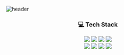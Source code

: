 ![header](https://capsule-render.vercel.app/api?type=waving&color=auto&height=300&section=header&text=CHO%20I&fontSize=100&fontAlignY=80&desc=My%20Web%20Note🤍&descSize=15&descAlign=90&descAlignY=10&animation=twinkling)  

<h3 align="center">💻 Tech Stack  </h3>

<p align="center">
<img src="https://img.shields.io/badge/HTML5-E34F26?style=for-the-badge&logo=HTML5&logoColor=white"/></a> 
<img src="https://img.shields.io/badge/CSS3-1572B6?style=for-the-badge&logo=CSS3&logoColor=white"/></a> 
<img src="https://img.shields.io/badge/Sass-CC6699?style=for-the-badge&logo=Sass&logoColor=white"/></a> 
<img src="https://img.shields.io/badge/JavaScript-F7DF1E?style=for-the-badge&logo=JavaScript&logoColor=white"/></a> <br>
<img src="https://img.shields.io/badge/jQuery-0769AD?style=for-the-badge&logo=jQuery&logoColor=white"/></a> 
<img src="https://img.shields.io/badge/npm-CB3837?style=for-the-badge&logo=npm&logoColor=white"/></a> 
<img src="https://img.shields.io/badge/Vue.js-4FC08D?style=for-the-badge&logo=Vue.js&logoColor=white"/></a> 
<img src="https://img.shields.io/badge/React-61DAFB?style=for-the-badge&logo=React&logoColor=white"/></a>
</p>
